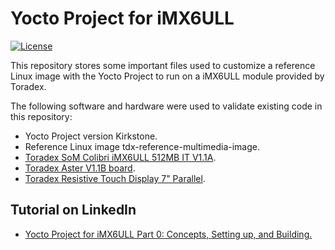 # Yocto Project for iMX6ULL

[![License](https://img.shields.io/badge/License-MIT-blue.svg)](https://shields.io/)

This repository stores some important files used to customize a reference Linux image with the Yocto Project to run on a iMX6ULL module provided by Toradex. 

The following software and hardware were used to validate existing code in this repository:

* Yocto Project version Kirkstone.
* Reference Linux image tdx-reference-multimedia-image.
* [Toradex SoM Colibri iMX6ULL 512MB IT V1.1A](https://www.toradex.com/computer-on-modules/colibri-arm-family/nxp-imx6ull).
* [Toradex Aster V1.1B board](https://www.toradex.com/products/carrier-boards/aster-carrier-board).
* [Toradex Resistive Touch Display 7" Parallel](https://www.toradex.com/accessories/resistive-touch-display).

## Tutorial on LinkedIn

* [Yocto Project for iMX6ULL Part 0: Concepts, Setting up, and Building.](https://www.linkedin.com/pulse/yocto-project-imx6ull-part-0-concepts-setting-up-charles-dias-m-sc--jiqdf)

